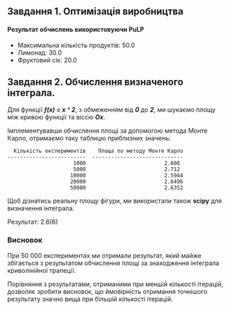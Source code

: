 ## Завдання 1. Оптимізація виробництва

#### Результат обчислень використовуючи PuLP

- Максимальна кількість продуктів: 50.0
- Лимонад: 30.0
- Фруктовий сік: 20.0

## Завдання 2. Обчислення визначеного інтеграла.

Для функції **_f(x) = x ^ 2_**, з обмеженням від **_0_** до **_2_**, ми шукаємо площу між кривою функції та віссю **_Ox_**.

Імплементувавши обчислення площі за допомогою метода Монте Карло, отримаємо таку таблицю приблизних значень:

```
  Кількість експериментів    Площа по методу Монте Карло
-------------------------  -----------------------------
                     1000                         2.608
                     5000                         2.712
                    10000                         2.5944
                    20000                         2.6496
                    50000                         2.6352
```

Щоб дізнатись реальну площу фігури, ми використали також **scipy** для визначення інтеграла.

Результат: 2.6(6)

### Висновок

При 50 000 експериментах ми отримали результат, який майже збігається з результатом обчислення площі за знаходження інтеграла криволінійної трапеції.

Порівняння з результатами, отриманими при меншій кількості ітерацій, дозволяє зробити висновок, що ймовірність отримання точнішого результату значно вища при більшій кількості ітерацій.
